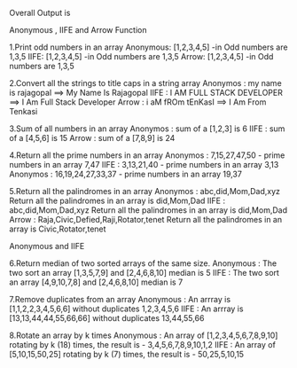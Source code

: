 Overall Output is

Anonymous , IIFE and Arrow Function

1.Print odd numbers in an array
    Anonymous: [1,2,3,4,5] -in Odd numbers are 1,3,5
    IIFE: [1,2,3,4,5] -in Odd numbers are 1,3,5
    Arrow: [1,2,3,4,5] -in Odd numbers are 1,3,5

2.Convert all the strings to title caps in a string array
    Anonymos : my name is rajagopal ==> My Name Is Rajagopal
    IIFE : I AM FULL STACK DEVELOPER ==> I Am Full Stack Developer
    Arrow : i aM fROm tEnKasI ==> I Am From Tenkasi

3.Sum of all numbers in an array
    Anonymos : sum of a [1,2,3] is 6
    IIFE : sum of a [4,5,6] is 15
    Arrow : sum of a [7,8,9] is 24

4.Return all the prime numbers in an array
    Anonymos : 7,15,27,47,50 - prime numbers in an array 7,47
    IIFE : 3,13,21,40 - prime numbers in an array 3,13
    Anonymos : 16,19,24,27,33,37 - prime numbers in an array 19,37

5.Return all the palindromes in an array
    Anonymos : abc,did,Mom,Dad,xyz Return all the palindromes in an array is did,Mom,Dad
    IIFE : abc,did,Mom,Dad,xyz Return all the palindromes in an array is did,Mom,Dad
    Arrow : Raja,Civic,Defied,Raji,Rotator,tenet Return all the palindromes in an array is Civic,Rotator,tenet

Anonymous and IIFE

6.Return median of two sorted arrays of the same size.
    Anonymous : The two sort an array [1,3,5,7,9] and [2,4,6,8,10] median is 5
    IIFE : The two sort an array [4,9,10,7,8] and [2,4,6,8,10] median is 7

7.Remove duplicates from an array
    Anonymous : An arrray is [1,1,2,2,3,4,5,6,6] without duplicates 1,2,3,4,5,6
    IIFE : An arrray is [13,13,44,44,55,66,66] without duplicates 13,44,55,66

8.Rotate an array by k times
    Anonymous : An array of [1,2,3,4,5,6,7,8,9,10] rotating by k (18) times, the result is - 3,4,5,6,7,8,9,10,1,2
    IIFE : An array of [5,10,15,50,25] rotating by k (7) times, the result is - 50,25,5,10,15
